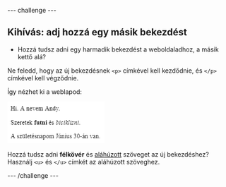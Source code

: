 \--- challenge \---

## Kihívás: adj hozzá egy másik bekezdést

- Hozzá tudsz adni egy harmadik bekezdést a weboldaladhoz, a másik kettő alá?

Ne feledd, hogy az új bekezdésnek `<p>` címkével kell kezdődnie, és `</p>` címkével kell végződnie.

Így nézhet ki a weblapod:

![képernyőkép](images/birthday-paragraph.png)

Hozzá tudsz adni **félkövér** és <u>aláhúzott</u> szöveget az új bekezdéshez? Használj `<u>` és `</u>` címkét az aláhúzott szöveghez.

\--- /challenge \---